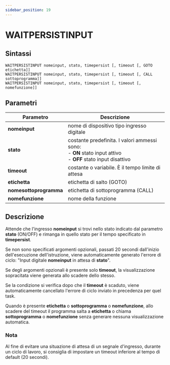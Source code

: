 ```yaml
---
sidebar_position: 19
---
```


# WAITPERSISTINPUT 

## Sintassi

  ```
  WAITPERSISTINPUT nomeinput, stato, timepersist [, timeout [, GOTO etichetta]]
  WAITPERSISTINPUT nomeinput, stato, timepersist [, timeout [, CALL sottoprogramma]]
  WAITPERSISTINPUT nomeinput, stato, timepersist [, timeout [, nomefunzione]]
  ```

## Parametri
|Parametro                | Descrizione                                                                           |                 
|-------------------------|---------------------------------------------------------------------------------------|     
| **nomeinput**           | nome di dispositivo tipo ingresso digitale                                            | 
| **stato**               | costante predefinita. I valori ammessi sono: <br/>- **ON** stato input attivo <br/>- **OFF** stato input disattivo |
| **timeout**             | costante o variabile. È il tempo limite di attesa                                     |
| **etichetta**           | etichetta di salto (GOTO)                                                             | 
| **nomesottoprogramma**  | etichetta di sottoprogramma (CALL)                                                    |
| **nomefunzione**        | nome della funzione                                                                   |              

## Descrizione
Attende che l'ingresso **nomeinput** si trovi nello stato indicato dal parametro **stato** (ON/OFF) e rimanga in quello stato per il tempo specificato in **timepersist**.

Se non sono specificati argomenti opzionali, passati 20 secondi dall'inizio dell'esecuzione dell'istruzione, viene automaticamente generato l'errore di ciclo: "Input digitale **nomeinput** in attesa di **stato**".

Se degli argomenti opzionali è presente solo **timeout**, la visualizzazione sopracitata viene generata allo scadere dello stesso.

Se la condizione si verifica dopo che il **timeout** è scaduto, viene automaticamente cancellato l'errore di ciclo inviato in precedenza per quel task.

Quando è presente **etichetta** o **sottoprogramma** o **nomefunzione**, allo scadere del timeout il programma salta a **etichetta** o chiama **sottoprogramma** o **nomefunzione** senza generare nessuna visualizzazione automatica.

### Nota
Al fine di evitare una situazione di attesa di un segnale d'ingresso, durante un ciclo di lavoro, si consiglia di impostare un timeout inferiore al tempo di default (20 secondi).